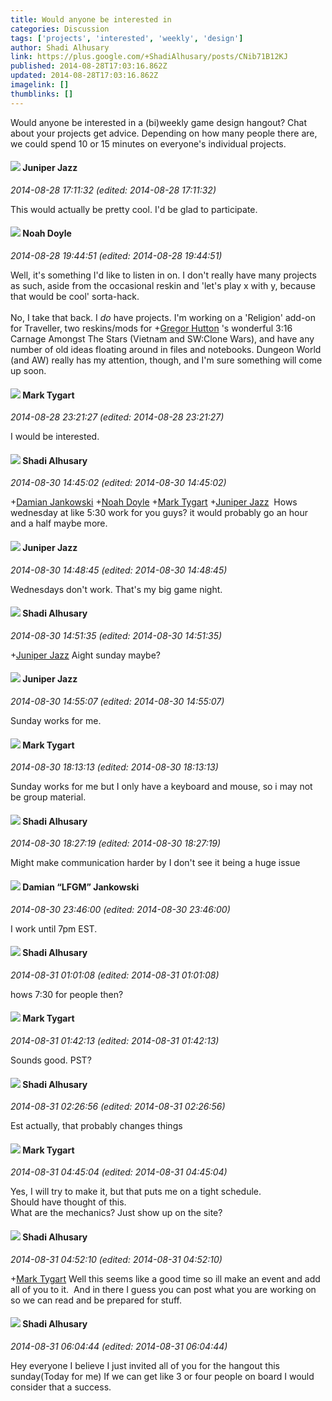 ```yaml
---
title: Would anyone be interested in
categories: Discussion
tags: ['projects', 'interested', 'weekly', 'design']
author: Shadi Alhusary
link: https://plus.google.com/+ShadiAlhusary/posts/CNib71B12KJ
published: 2014-08-28T17:03:16.862Z
updated: 2014-08-28T17:03:16.862Z
imagelink: []
thumblinks: []
---
```


Would anyone be interested in a (bi)weekly game design hangout? Chat about your projects get advice. Depending on how many people there are, we could spend 10 or 15 minutes on everyone&#39;s individual projects.
<div id='comment z13oypg4gk3nff02423ouhgy0mvlfnzpk04'>
  <h4><img src='{{site.baseurl}}//images/avatars/109759425182093744832_photo.jpg'> Juniper Jazz</h4>
      <p><cite>2014-08-28 17:11:32 (edited: 2014-08-28 17:11:32)</cite></p>
        <p>This would actually be pretty cool. I&#39;d be glad to participate.</p>
</div>
        

<div id='comment z13oypg4gk3nff02423ouhgy0mvlfnzpk04'>
  <h4><img src='{{site.baseurl}}//images/avatars/101839266027576018089_photo.jpg'> Noah Doyle</h4>
      <p><cite>2014-08-28 19:44:51 (edited: 2014-08-28 19:44:51)</cite></p>
        <p>Well, it&#39;s something I&#39;d like to listen in on. I don&#39;t really have many projects as such, aside from the occasional reskin and &#39;let&#39;s play x with y, because that would be cool&#39; sorta-hack.<br /><br />No, I take that back. I <i>do</i> have projects. I&#39;m working on a &#39;Religion&#39; add-on for Traveller, two reskins/mods for <span class="proflinkWrapper"><span class="proflinkPrefix">+</span><a class="proflink" href="https://plus.google.com/103364641394495705041" oid="103364641394495705041">Gregor Hutton</a></span> &#39;s wonderful 3:16 Carnage Amongst The Stars (Vietnam and SW:Clone Wars), and have any number of old ideas floating around in files and notebooks. Dungeon World (and AW) really has my attention, though, and I&#39;m sure something will come up soon.</p>
</div>
        

<div id='comment z13oypg4gk3nff02423ouhgy0mvlfnzpk04'>
  <h4><img src='{{site.baseurl}}//images/avatars/118088719859349999400_photo.jpg'> Mark Tygart</h4>
      <p><cite>2014-08-28 23:21:27 (edited: 2014-08-28 23:21:27)</cite></p>
        <p>I would be interested.</p>
</div>
        

<div id='comment z13oypg4gk3nff02423ouhgy0mvlfnzpk04'>
  <h4><img src='{{site.baseurl}}//images/avatars/103327399280421334863_photo.jpg'> Shadi Alhusary</h4>
      <p><cite>2014-08-30 14:45:02 (edited: 2014-08-30 14:45:02)</cite></p>
        <p><span class="proflinkWrapper"><span class="proflinkPrefix">+</span><a class="proflink" href="https://plus.google.com/100476170927206311405" oid="100476170927206311405">Damian Jankowski</a></span> <span class="proflinkWrapper"><span class="proflinkPrefix">+</span><a class="proflink" href="https://plus.google.com/101839266027576018089" oid="101839266027576018089">Noah Doyle</a></span> <span class="proflinkWrapper"><span class="proflinkPrefix">+</span><a class="proflink" href="https://plus.google.com/118088719859349999400" oid="118088719859349999400">Mark Tygart</a></span> <span class="proflinkWrapper"><span class="proflinkPrefix">+</span><a class="proflink" href="https://plus.google.com/109759425182093744832" oid="109759425182093744832">Juniper Jazz</a></span>  Hows wednesday at like 5:30 work for you guys? it would probably go an hour and a half maybe more.</p>
</div>
        

<div id='comment z13oypg4gk3nff02423ouhgy0mvlfnzpk04'>
  <h4><img src='{{site.baseurl}}//images/avatars/109759425182093744832_photo.jpg'> Juniper Jazz</h4>
      <p><cite>2014-08-30 14:48:45 (edited: 2014-08-30 14:48:45)</cite></p>
        <p>Wednesdays don&#39;t work. That&#39;s my big game night.</p>
</div>
        

<div id='comment z13oypg4gk3nff02423ouhgy0mvlfnzpk04'>
  <h4><img src='{{site.baseurl}}//images/avatars/103327399280421334863_photo.jpg'> Shadi Alhusary</h4>
      <p><cite>2014-08-30 14:51:35 (edited: 2014-08-30 14:51:35)</cite></p>
        <p><span class="proflinkWrapper"><span class="proflinkPrefix">+</span><a class="proflink" href="https://plus.google.com/109759425182093744832" oid="109759425182093744832">Juniper Jazz</a></span> Aight sunday maybe?</p>
</div>
        

<div id='comment z13oypg4gk3nff02423ouhgy0mvlfnzpk04'>
  <h4><img src='{{site.baseurl}}//images/avatars/109759425182093744832_photo.jpg'> Juniper Jazz</h4>
      <p><cite>2014-08-30 14:55:07 (edited: 2014-08-30 14:55:07)</cite></p>
        <p>Sunday works for me.</p>
</div>
        

<div id='comment z13oypg4gk3nff02423ouhgy0mvlfnzpk04'>
  <h4><img src='{{site.baseurl}}//images/avatars/118088719859349999400_photo.jpg'> Mark Tygart</h4>
      <p><cite>2014-08-30 18:13:13 (edited: 2014-08-30 18:13:13)</cite></p>
        <p>Sunday works for me but I only have a keyboard and mouse, so i may not be group material.</p>
</div>
        

<div id='comment z13oypg4gk3nff02423ouhgy0mvlfnzpk04'>
  <h4><img src='{{site.baseurl}}//images/avatars/103327399280421334863_photo.jpg'> Shadi Alhusary</h4>
      <p><cite>2014-08-30 18:27:19 (edited: 2014-08-30 18:27:19)</cite></p>
        <p>Might make communication harder by I don&#39;t see it being a huge issue</p>
</div>
        

<div id='comment z13oypg4gk3nff02423ouhgy0mvlfnzpk04'>
  <h4><img src='{{site.baseurl}}//images/avatars/100476170927206311405_photo.jpg'> Damian “LFGM” Jankowski</h4>
      <p><cite>2014-08-30 23:46:00 (edited: 2014-08-30 23:46:00)</cite></p>
        <p>I work until 7pm EST.</p>
</div>
        

<div id='comment z13oypg4gk3nff02423ouhgy0mvlfnzpk04'>
  <h4><img src='{{site.baseurl}}//images/avatars/103327399280421334863_photo.jpg'> Shadi Alhusary</h4>
      <p><cite>2014-08-31 01:01:08 (edited: 2014-08-31 01:01:08)</cite></p>
        <p>hows 7:30 for people then?</p>
</div>
        

<div id='comment z13oypg4gk3nff02423ouhgy0mvlfnzpk04'>
  <h4><img src='{{site.baseurl}}//images/avatars/118088719859349999400_photo.jpg'> Mark Tygart</h4>
      <p><cite>2014-08-31 01:42:13 (edited: 2014-08-31 01:42:13)</cite></p>
        <p>Sounds good. PST?</p>
</div>
        

<div id='comment z13oypg4gk3nff02423ouhgy0mvlfnzpk04'>
  <h4><img src='{{site.baseurl}}//images/avatars/103327399280421334863_photo.jpg'> Shadi Alhusary</h4>
      <p><cite>2014-08-31 02:26:56 (edited: 2014-08-31 02:26:56)</cite></p>
        <p>Est actually, that probably changes things</p>
</div>
        

<div id='comment z13oypg4gk3nff02423ouhgy0mvlfnzpk04'>
  <h4><img src='{{site.baseurl}}//images/avatars/118088719859349999400_photo.jpg'> Mark Tygart</h4>
      <p><cite>2014-08-31 04:45:04 (edited: 2014-08-31 04:45:04)</cite></p>
        <p>Yes, I will try to make it, but that puts me on a tight schedule.<br />Should have thought of this.<br />What are the mechanics? Just show up on the site?</p>
</div>
        

<div id='comment z13oypg4gk3nff02423ouhgy0mvlfnzpk04'>
  <h4><img src='{{site.baseurl}}//images/avatars/103327399280421334863_photo.jpg'> Shadi Alhusary</h4>
      <p><cite>2014-08-31 04:52:10 (edited: 2014-08-31 04:52:10)</cite></p>
        <p><span class="proflinkWrapper"><span class="proflinkPrefix">+</span><a class="proflink" href="https://plus.google.com/118088719859349999400" oid="118088719859349999400">Mark Tygart</a></span> Well this seems like a good time so ill make an event and add all of you to it.  And in there I guess you can post what you are working on so we can read and be prepared for stuff.</p>
</div>
        

<div id='comment z13oypg4gk3nff02423ouhgy0mvlfnzpk04'>
  <h4><img src='{{site.baseurl}}//images/avatars/103327399280421334863_photo.jpg'> Shadi Alhusary</h4>
      <p><cite>2014-08-31 06:04:44 (edited: 2014-08-31 06:04:44)</cite></p>
        <p>Hey everyone I believe I just invited all of you for the hangout this sunday(Today for me) If we can get like 3 or four people on board I would consider that a success.</p>
</div>
        